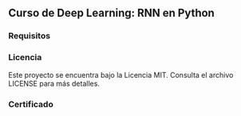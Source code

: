 ## Curso de Deep Learning: RNN en Python



### Requisitos



### Licencia

Este proyecto se encuentra bajo la Licencia MIT. Consulta el archivo LICENSE para más detalles.

### Certificado

